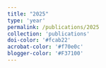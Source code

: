 ```yaml
---
title: "2025"
type: 'year'
permalink: /publications/2025
collection: 'publications'
doi-color: '#fcab22'
acrobat-color: '#f70e0c'
blogger-color: '#F37100'
---
```

